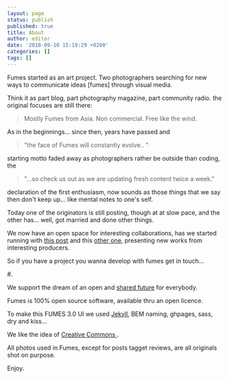 ```yaml
---
layout: page
status: publish
published: true
title: About
author: editor
date: '2010-09-10 15:19:29 +0200'
categories: []
tags: []
---
```

Fumes started as an art project. Two photographers searching for new ways to communicate ideas [fumes] through visual media.  

Think it as part blog, part photography magazine, part community radio. 
the original focuses are still there:

<blockquote>Mostly Fumes from Asia. Non commercial. Free like the wind.</blockquote>

As in the beginnings... since then, years have passed and  

<blockquote>"the face of Fumes will constantly evolve.. "</blockquote>

starting motto faded away as photographers rather be outside than coding, the 

<blockquote>"...so check us out as we are updating fresh content twice a week."</blockquote>

declaration of the first enthusiasm, now sounds as those things that we say then don't keep up... like mental notes to one's self.

Today one of the originators is still posting, though at at slow pace, and the other has... well, got married and done other things.

We now have an open space for interesting collaborations, has we started running with <a href="http://dev.fumes/art/consider-the-weight-of-air" title="Consider the Weight of air">this post</a> and this <a href="http://dev.fumes/art/bali-graffiti" title="Bali graffiti">other one</a>, presenting new works from interesting producers. 

So if you have a project you wanna develop with fumes get in touch...

#.

We support the dream of an open and <a title="Hey, try to translate Fumes magazine to Thai language, click here!" href="https://translate.google.it/translate?sl=en&tl=th&js=y&prev=_t&hl=en&ie=UTF-8&u=http%3A%2F%2Ffumes.junglestar.org&edit-text=">shared future</a> for everybody. 
 
Fumes is 100% open source software, available thru an open licence.
 
To make this FUMES 3.0 UI we used <a title="Jekyll" href="http://jekyllrb.com" target="_blank">Jekyll</a>, BEM naming, ghpages, sass, dry and kiss... 
   
We like the idea of <a href="http://en.wikipedia.org/wiki/Creative_commons" target="_blank">Creative Commons
 </a>. 

All photos used in Fumes, except for posts tagget reviews, are all originals shot on purpose.  

Enjoy.  

